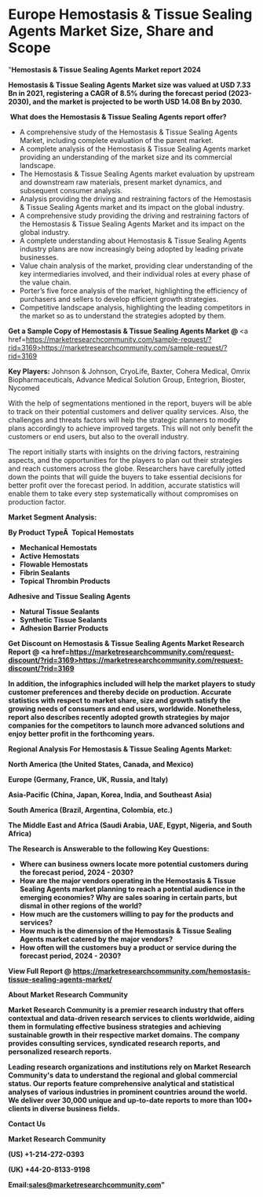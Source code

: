 # Europe Hemostasis & Tissue Sealing Agents Market Size, Share and Scope
"<strong>Hemostasis & Tissue Sealing Agents Market report 2024</strong>

<strong>Hemostasis & Tissue Sealing Agents Market size was valued at USD 7.33 Bn in 2021, registering a CAGR of 8.5% during the forecast period (2023-2030), and the market is projected to be worth USD 14.08 Bn by 2030.</strong>

 <strong><b>What does the Hemostasis & Tissue Sealing Agents report offer?</b></strong>
<ul>
  <li>A comprehensive study of the Hemostasis & Tissue Sealing Agents Market, including complete evaluation of the parent market.</li>
  <li>A complete analysis of the Hemostasis & Tissue Sealing Agents market providing an understanding of the market size and its commercial landscape.</li>
  <li>The Hemostasis & Tissue Sealing Agents market evaluation by upstream and downstream raw materials, present market dynamics, and subsequent consumer analysis.</li>
  <li>Analysis providing the driving and restraining factors of the Hemostasis & Tissue Sealing Agents market and its impact on the global industry.</li>
  <li>A comprehensive study providing the driving and restraining factors of the Hemostasis & Tissue Sealing Agents Market and its impact on the global industry.</li>
  <li>A complete understanding about Hemostasis & Tissue Sealing Agents industry plans are now increasingly being adopted by leading private businesses.</li>
  <li>Value chain analysis of the market, providing clear understanding of the key intermediaries involved, and their individual roles at every phase of the value chain.</li>
  <li>Porter’s five force analysis of the market, highlighting the efficiency of purchasers and sellers to develop efficient growth strategies.</li>
  <li>Competitive landscape analysis, highlighting the leading competitors in the market so as to understand the strategies adopted by them.</li>
</ul>

<strong>Get a Sample Copy of Hemostasis & Tissue Sealing Agents Market @ </strong><a href=https://marketresearchcommunity.com/sample-request/?rid=3169><u>https://marketresearchcommunity.com/sample-request/?rid=3169</u></a>

<strong>Key Players:</strong> 
Johnson &amp; Johnson, CryoLife, Baxter, Cohera Medical, Omrix Biopharmaceuticals, Advance Medical Solution Group, Entegrion, Bioster, Nycomed

With the help of segmentations mentioned in the report, buyers will be able to track on their potential customers and deliver quality services. Also, the challenges and threats factors will help the strategic planners to modify plans accordingly to achieve improved targets. This will not only benefit the customers or end users, but also to the overall industry.

The report initially starts with insights on the driving factors, restraining aspects, and the opportunities for the players to plan out their strategies and reach customers across the globe. Researchers have carefully jotted down the points that will guide the buyers to take essential decisions for better profit over the forecast period. In addition, accurate statistics will enable them to take every step systematically without compromises on production factor.

<strong>Market Segment Analysis:</strong>


<strong><strong>By Product TypeÂ  </strong></h4>
Topical Hemostats
<ul>
 	<li>Mechanical Hemostats</li>
 	<li>Active Hemostats</li>
 	<li>Flowable Hemostats</li>
 	<li>Fibrin Sealants</li>
 	<li>Topical Thrombin Products</li>
</ul>
Adhesive and Tissue Sealing Agents
<ul>
 	<li>Natural Tissue Sealants</li>
 	<li>Synthetic Tissue Sealants</li>
 	<li>Adhesion Barrier Products</li>
</ul>

<strong>Get Discount on Hemostasis & Tissue Sealing Agents Market Research Report @ </b></strong><a href=https://marketresearchcommunity.com/request-discount/?rid=3169><u>https://marketresearchcommunity.com/request-discount/?rid=3169</u></a>

In addition, the infographics included will help the market players to study customer preferences and thereby decide on production. Accurate statistics with respect to market share, size and growth satisfy the growing needs of consumers and end users, worldwide. Nonetheless, report also describes recently adopted growth strategies by major companies for the competitors to launch more advanced solutions and enjoy better profit in the forthcoming years.

<strong>Regional Analysis For Hemostasis & Tissue Sealing Agents Market:</strong>

<strong>North America</strong> (the United States, Canada, and Mexico)

<strong>Europe</strong> (Germany, France, UK, Russia, and Italy)

<strong>Asia-Pacific</strong> (China, Japan, Korea, India, and Southeast Asia)

<strong>South America</strong> (Brazil, Argentina, Colombia, etc.)

<strong>The Middle East and Africa</strong> (Saudi Arabia, UAE, Egypt, Nigeria, and South Africa)

<strong>The Research is Answerable to the following Key Questions:</strong>
<ul>
 	<li>Where can business owners locate more potential customers during the forecast period, 2024 - 2030?</li>
 	<li>How are the major vendors operating in the Hemostasis & Tissue Sealing Agents market planning to reach a potential audience in the emerging economies? Why are sales soaring in certain parts, but dismal in other regions of the world?</li>
 	<li>How much are the customers willing to pay for the products and services?</li>
 	<li>How much is the dimension of the Hemostasis & Tissue Sealing Agents market catered by the major vendors?</li>
 	<li>How often will the customers buy a product or service during the forecast period, 2024 - 2030?</li>
</ul>

<strong>View Full Report @</strong> <a href=https://marketresearchcommunity.com/hemostasis-tissue-sealing-agents-market/>https://marketresearchcommunity.com/hemostasis-tissue-sealing-agents-market/</a>

<strong>About Market Research Community</strong>

Market Research Community is a premier research industry that offers contextual and data-driven research services to clients worldwide, aiding them in formulating effective business strategies and achieving sustainable growth in their respective market domains. The company provides consulting services, syndicated research reports, and personalized research reports.

Leading research organizations and institutions rely on Market Research Community's data to understand the regional and global commercial status. Our reports feature comprehensive analytical and statistical analyses of various industries in prominent countries around the world. We deliver over 30,000 unique and up-to-date reports to more than 100+ clients in diverse business fields.

<strong>Contact Us</strong>

<strong>Market Research Community</strong>

(US) +1-214-272-0393

(UK) +44-20-8133-9198

<strong>Email:</strong>sales@marketresearchcommunity.com"
